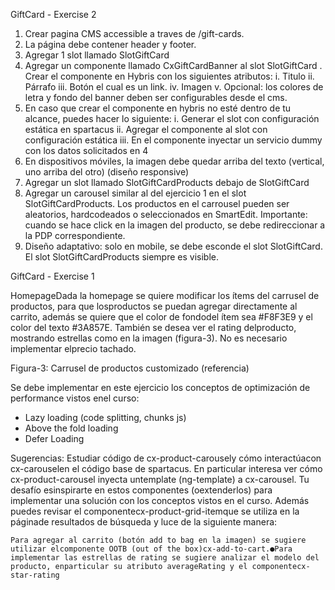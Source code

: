 GiftCard - Exercise 2

1. Crear pagina CMS accessible a traves de /gift-cards.
2. La página debe contener header y footer.
3. Agregar 1 slot llamado SlotGiftCard
4. Agregar un componente llamado CxGiftCardBanner al slot SlotGiftCard
. Crear el componente en Hybris con los siguientes atributos:
    i.   Titulo
    ii.  Párrafo
    iii. Botón el cual es un link.
    iv.  Imagen
    v. Opcional: los colores de letra y fondo del banner deben ser configurables desde el cms.
5. En caso que crear el componente en hybris no esté dentro de tu alcance, puedes hacer lo siguiente:
    i. Generar el slot con configuración estática en spartacus
    ii. Agregar el componente al slot con configuración estática
    iii. En el componente inyectar un servicio dummy con los datos solicitados en 4
6. En dispositivos móviles, la imagen debe quedar arriba del texto (vertical, uno arriba del otro) (diseño responsive)
7. Agregar un slot llamado SlotGiftCardProducts debajo de SlotGiftCard
8. Agregar un carousel similar al del ejercicio 1 en el slot SlotGiftCardProducts. Los productos en el carrousel pueden ser aleatorios, hardcodeados o seleccionados en SmartEdit. Importante: cuando se hace click en la imagen del producto, se debe
redireccionar a la PDP correspondiente.
9. Diseño adaptativo: solo en mobile, se debe esconde el slot SlotGiftCard. El slot SlotGiftCardProducts siempre es visible.

GiftCard - Exercise 1

HomepageDada la homepage se quiere modificar los ítems del carrusel de productos, para que losproductos se puedan agregar directamente al carrito, además se quiere que el color de fondodel ítem sea #F8F3E9 y el color del texto #3A857E. También se desea ver el rating delproducto, mostrando estrellas como en la imagen (figura-3). No es necesario implementar elprecio tachado.

Figura-3: Carrusel de productos customizado (referencia)

Se debe implementar en este ejercicio los conceptos de optimización de performance vistos enel curso:
  - Lazy loading (code splitting, chunks js)
  - Above the fold loading 
  - Defer Loading
  
Sugerencias:
  Estudiar código de cx-product-carousely cómo interactúacon cx-carouselen el código base de spartacus. En particular interesa ver cómo cx-product-carousel inyecta untemplate (ng-template) a cx-carousel. Tu desafío esinspirarte en estos componentes (oextenderlos) para implementar una solución con los conceptos vistos en el curso.
  Además puedes revisar el componentecx-product-grid-itemque se utiliza en la páginade resultados de búsqueda y luce de la siguiente manera:

    Para agregar al carrito (botón add to bag en la imagen) se sugiere utilizar elcomponente OOTB (out of the box)cx-add-to-cart.●Para implementar las estrellas de rating se sugiere analizar el modelo del producto, enparticular su atributo averageRating y el componentecx-star-rating
